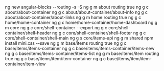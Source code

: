 ng new angular-blocks --routing -s -S
ng g m about routing true
ng g c about/about-container
ng g c about/about-container/about-info
ng g c about/about-container/about-links
ng g m home routing true
ng g c home/home-container
ng g c home/home-container/home-dashboard
ng g m core
ng g c core/shell-container --export
ng g c core/shell-container/shell-header
ng g c core/shell-container/shell-footer
ng g c core/shell-container/shell-main
ng g s core/items-api
ng g m shared
npm install mini.css --save
ng g m base/items routing true
ng g c base/items/items-container
ng g c base/items/items-container/items-new
ng g c base/items/items-container/items-list
ng g m base/items/item routing true
ng g c base/items/item/item-container
ng g c base/items/item/item-container/item-view

